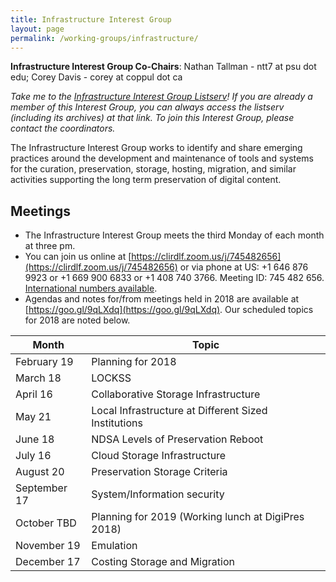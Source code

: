 ```yaml
---
title: Infrastructure Interest Group
layout: page
permalink: /working-groups/infrastructure/
---
```

**Infrastructure Interest Group Co-Chairs**: Nathan Tallman - ntt7 at psu dot edu; Corey Davis - corey at coppul dot ca

*Take me to the [Infrastructure Interest Group Listserv](http://lists.clir.org/cgi-bin/wa?A0=NDSA-INFRASTRUCTURE)! If you are already a member of this Interest Group, you can always access the listserv (including its archives) at that link. To join this Interest Group, please contact the coordinators.*

The Infrastructure Interest Group works to identify and share emerging practices around the development and maintenance of tools and systems for the curation, preservation, storage, hosting, migration, and similar activities supporting the long term preservation of digital content.

## Meetings
  * The Infrastructure Interest Group meets the third Monday of each month at three pm. 
  * You can join us online at [https://clirdlf.zoom.us/j/745482656](https://clirdlf.zoom.us/j/745482656) or via phone at US: +1 646 876 9923 or +1 669 900 6833 or +1 408 740 3766. Meeting ID: 745 482 656. [International numbers available](https://zoom.us/u/cPpLHpqKX).
  * Agendas and notes for/from meetings held in 2018 are available at [https://goo.gl/9qLXdq](https://goo.gl/9qLXdq). Our scheduled topics for 2018 are noted below.

| Month         | Topic                                                |
|-------------- |------------------------------------------------------|
| February 19   | Planning for 2018                                    |
| March 18      | LOCKSS                                               |
| April 16      | Collaborative Storage Infrastructure                 |
| May 21        | Local Infrastructure at Different Sized Institutions |
| June 18       | NDSA Levels of Preservation Reboot                   |
| July 16       | Cloud Storage Infrastructure                         |
| August 20     | Preservation Storage Criteria                        |
| September 17  | System/Information security                          |
| October TBD   | Planning for 2019 (Working lunch at DigiPres 2018)   |
| November 19   | Emulation                                            |
| December 17   | Costing Storage and Migration                        |
